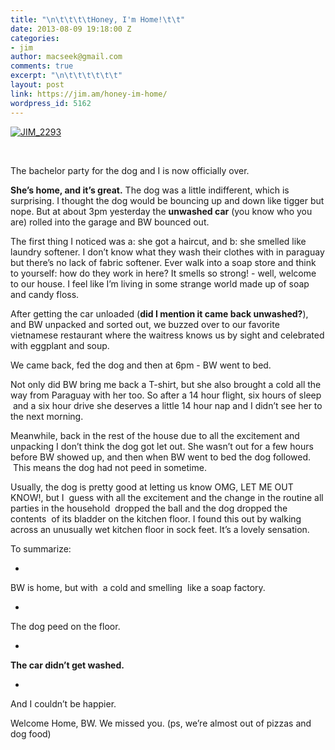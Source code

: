 ```yaml
---
title: "\n\t\t\t\tHoney, I'm Home!\t\t"
date: 2013-08-09 19:18:00 Z
categories:
- jim
author: macseek@gmail.com
comments: true
excerpt: "\n\t\t\t\t\t\t"
layout: post
link: https://jim.am/honey-im-home/
wordpress_id: 5162
---
```


[![JIM_2293](http://jim.am/images/2013/08/JIM_2293.jpg)](http://jim.am/images/2013/08/JIM_2293.jpg)




 




The bachelor party for the dog and I is now officially over.




**She’s home, and it’s great.** The dog was a little indifferent, which is surprising. I thought the dog would be bouncing up and down like tigger but nope. But at about 3pm yesterday the **unwashed car** (you know who you are) rolled into the garage and BW bounced out.




The first thing I noticed was a: she got a haircut, and b: she smelled like laundry softener. I don’t know what they wash their clothes with in paraguay but there’s no lack of fabric softener. Ever walk into a soap store and think to yourself: how do they work in here? It smells so strong! - well, welcome to our house. I feel like I’m living in some strange world made up of soap and candy floss.




After getting the car unloaded (**did I mention it came back unwashed?**), and BW unpacked and sorted out, we buzzed over to our favorite vietnamese restaurant where the waitress knows us by sight and celebrated with eggplant and soup.




We came back, fed the dog and then at 6pm - BW went to bed.




Not only did BW bring me back a T-shirt, but she also brought a cold all the way from Paraguay with her too. So after a 14 hour flight, six hours of sleep  and a six hour drive she deserves a little 14 hour nap and I didn’t see her to the next morning.




Meanwhile, back in the rest of the house due to all the excitement and unpacking I don’t think the dog got let out. She wasn’t out for a few hours before BW showed up, and then when BW went to bed the dog followed.  This means the dog had not peed in sometime.




Usually, the dog is pretty good at letting us know OMG, LET ME OUT KNOW!, but I  guess with all the excitement and the change in the routine all parties in the household  dropped the ball and the dog dropped the contents  of its bladder on the kitchen floor. I found this out by walking across an unusually wet kitchen floor in sock feet. It’s a lovely sensation.




To summarize:






  * 


BW is home, but with  a cold and smelling  like a soap factory.





  * 


The dog peed on the floor.





  * 


**The car didn’t get washed.**





  * 


And I couldn’t be happier.







Welcome Home, BW. We missed you. (ps, we’re almost out of pizzas and dog food)




 




 




 




 


		
